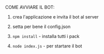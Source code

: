 COME AVVIARE IL BOT:

1) crea l'applicazione e invita il bot al server

2) setta per bene il config.json

3) `npm install` - installa tutti i pack

4) `node index.js` - per startare il bot


